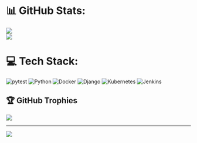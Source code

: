 # 📊 GitHub Stats:
![](https://github-readme-stats.vercel.app/api?username=formartha&theme=slateorange&hide_border=false&include_all_commits=false&count_private=false)<br/>
![](https://github-readme-streak-stats.herokuapp.com/?user=formartha&theme=slateorange&hide_border=false)<br/>

# 💻 Tech Stack:
![pytest](https://img.shields.io/badge/pytest-%23150458.svg?style=for-the-badge&logo=pytest&logoColor=gray) ![Python](https://img.shields.io/badge/python-3670A0?style=for-the-badge&logo=python&logoColor=ffdd54) ![Docker](https://img.shields.io/badge/docker-%230db7ed.svg?style=for-the-badge&logo=docker&logoColor=white) ![Django](https://img.shields.io/badge/django-%23092E20.svg?style=for-the-badge&logo=django&logoColor=white)  ![Kubernetes](https://img.shields.io/badge/kubernetes-%23326ce5.svg?style=for-the-badge&logo=kubernetes&logoColor=white) ![Jenkins](https://img.shields.io/badge/jenkins-%232C5263.svg?style=for-the-badge&logo=jenkins&logoColor=white)

## 🏆 GitHub Trophies
![](https://github-profile-trophy.vercel.app/?username=formartha&theme=dark&no-frame=false&no-bg=true&margin-w=4)

---
[![](https://visitcount.itsvg.in/api?id=formartha&icon=0&color=0)](https://visitcount.itsvg.in)

<!-- Proudly created with GPRM ( https://gprm.itsvg.in ) -->
